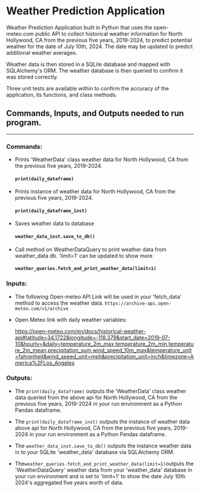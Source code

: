 # Weather Prediction Application

Weather Prediction Application built in Python that uses the open-meteo.com 
public API to collect historical weather information for North Hollywood, CA 
from the previous five years, 2019-2024, to predict potential weather for the 
date of July 10th, 2024. The date may be updated to predict additional weather averages.

Weather data is then stored in a SQLite database and mapped with SQLAlchemy's ORM.
The weather database is then queried to confirm it was stored correctly. 

Three unit tests are available within to confirm the accuracy of the application, its
functions, and class methods.

## Commands, Inputs, and Outputs needed to run program.
___

### Commands:
- Prints 'WeatherData' class weather data for North Hollywood, CA 
from the previous five years, 2019-2024. 
  #### `print(daily_dataframe)`

- Prints instance of weather data for North Hollywood, CA 
from the previous five years, 2019-2024.
  #### `print(daily_dataframe_inst)`


- Saves weather data to database
  #### `weather_data_inst.save_to_db()`


- Call method on WeatherDataQuery to print weather data from weather_data db. 'limit=1' can be updated to show more
  #### `weather_queries.fetch_and_print_weather_data(limit=1)`


### Inputs:

- The following Open-meteo API Link will be used in your 'fetch_data' method to access
the weather data. 
    `https://archive-api.open-meteo.com/v1/archive`


- Open Meteo link with daily weather variables: 
  
  https://open-meteo.com/en/docs/historical-weather-api#latitude=34.1722&longitude=-118.379&start_date=2019-07-10&hourly=&daily=temperature_2m_max,temperature_2m_min,temperature_2m_mean,precipitation_sum,wind_speed_10m_max&temperature_unit=fahrenheit&wind_speed_unit=mph&precipitation_unit=inch&timezone=America%2FLos_Angeles


### Outputs:
- The `print(daily_dataframe)` outputs the 'WeatherData' class 
weather data queried from the above api for North Hollywood, CA 
from the previous five years, 2019-2024 in your run environment as
a Python Pandas dataframe.


- The `print(daily_dataframe_inst)` outputs the instance of weather 
data above api for North Hollywood, CA from the previous five years, 
2019-2024 in your run environment as a Python Pandas dataframe.


- The `weather_data_inst.save_to_db()` outputs the instance weather data in 
to your SQLite 'weather_data' database via SQLAlchemy ORM. 


- The`weather_queries.fetch_and_print_weather_data(limit=1)`outputs the 
'WeatherDataQuery' weather data from your 'weather_data' database in your run environment
and is set to 'limit=1' to show the date July 10th 2024's aggregated five years worth of 
data.

